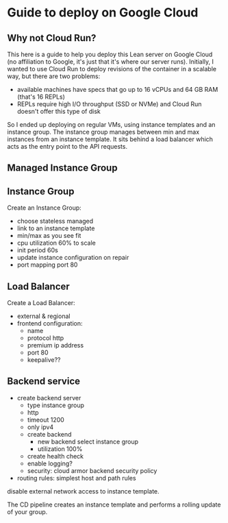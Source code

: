 # Guide to deploy on Google Cloud

## Why not Cloud Run?

This here is a guide to help you deploy this Lean server on Google Cloud
(no affiliation to Google, it's just that it's where our server runs). 
Initially, I wanted to use Cloud Run to deploy revisions of the container
in a scalable way, but there are two problems:
- available machines have specs that go up to 16 vCPUs and 64 GB RAM (that's 16 REPLs)
- REPLs require high I/O throughput (SSD or NVMe) and Cloud Run doesn't offer this type of disk

So I ended up deploying on regular VMs, using instance templates and an instance group. 
The instance group manages between min and max instances from an instance template. 
It sits behind a load balancer which acts as the entry point to the API requests. 

## Managed Instance Group

## Instance Group

Create an Instance Group:
- choose stateless managed
- link to an instance template
- min/max as you see fit
- cpu utilization 60% to scale
- init period 60s
- update instance configuration on repair
- port mapping port 80

## Load Balancer

Create a Load Balancer:
- external & regional
- frontend configuration:
    - name
    - protocol http
    - premium ip address
    - port 80
    - keepalive??

## Backend service
- create backend server
    - type instance group
    - http
    - timeout 1200
    - only ipv4
    - create backend
        - new backend select instance group
        - utilization 100%
    - create health check
    - enable logging?
    - security: cloud armor backend security policy
- routing rules: simplest host and path rules

disable external network access to instance template.



The CD pipeline creates an instance template and performs a rolling update of your group. 

